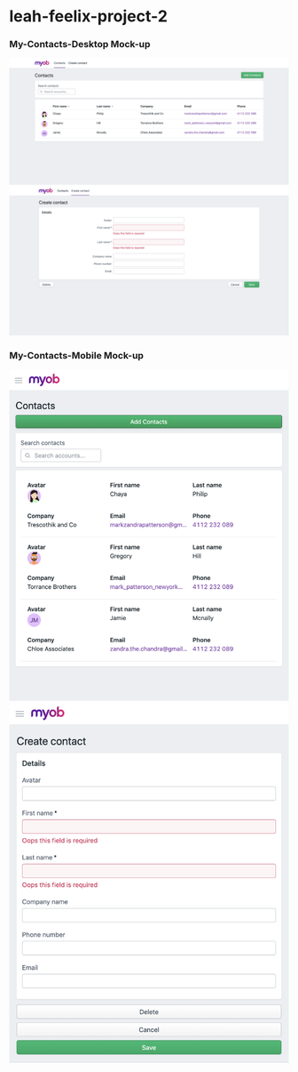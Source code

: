 # leah-feelix-project-2

### My-Contacts-Desktop Mock-up

![alt text](./src/statics/contact_list_mockup.png)
![alt text](./src/statics/new_contact_mockup.png)

### My-Contacts-Mobile Mock-up

![alt text](./src/statics/contact_list_mobile.png)
![alt text](./src/statics/new_contact_mobile.png)
